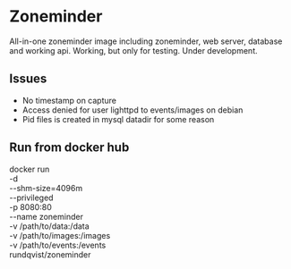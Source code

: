 # Zoneminder
All-in-one zoneminder image including zoneminder, web server, database and working api.
Working, but only for testing. Under development.

## Issues
* No timestamp on capture
* Access denied for user lighttpd to events/images on debian
* Pid files is created in mysql datadir for some reason

## Run from docker hub
docker run \
-d \
--shm-size=4096m \
--privileged \
-p 8080:80 \
--name zoneminder \
-v /path/to/data:/data \
-v /path/to/images:/images \
-v /path/to/events:/events \
rundqvist/zoneminder